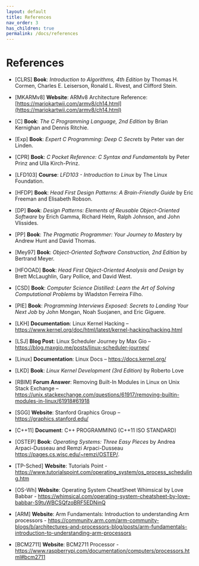 ```yaml
---
layout: default
title: References
nav_order: 3
has_children: true
permalink: /docs/references
---
```


# References

* [CLRS] **Book**: *Introduction to Algorithms, 4th Edition* by Thomas H. Cormen, Charles E. Leiserson, Ronald L. Rivest, and Clifford Stein.

* [MKARMv8] **Website**: ARMv8 Architecture Reference: [https://mariokartwii.com/armv8/ch14.html](https://mariokartwii.com/armv8/ch14.html)

* [C] **Book**: *The C Programming Language, 2nd Edition* by Brian Kernighan and Dennis Ritchie.

* [Exp] **Book**: *Expert C Programming: Deep C Secrets* by Peter van der Linden.

* [CPR] **Book**: *C Pocket Reference: C Syntax and Fundamentals* by Peter Prinz and Ulla Kirch-Prinz.

* [LFD103] **Course**: *LFD103 - Introduction to Linux* by The Linux Foundation.

* [HFDP] **Book**: *Head First Design Patterns: A Brain-Friendly Guide* by Eric Freeman and Elisabeth Robson.

* [DP] **Book**: *Design Patterns: Elements of Reusable Object-Oriented Software* by Erich Gamma, Richard Helm, Ralph Johnson, and John Vlissides.

* [PP] **Book**: *The Pragmatic Programmer: Your Journey to Mastery* by Andrew Hunt and David Thomas.

* [Mey97] **Book**: *Object-Oriented Software Construction, 2nd Edition* by Bertrand Meyer.

* [HFOOAD] **Book**: *Head First Object-Oriented Analysis and Design* by Brett McLaughlin, Gary Pollice, and David West.

* [CSD] **Book**: *Computer Science Distilled: Learn the Art of Solving Computational Problems* by Wladston Ferreira Filho.

* [PIE] **Book**: *Programming Interviews Exposed: Secrets to Landing Your Next Job* by John Mongan, Noah Suojanen, and Eric Giguere.

* [LKH] **Documentation**: Linux Kernel Hacking – https://www.kernel.org/doc/html/latest/kernel-hacking/hacking.html

* [LSJ] **Blog Post**: Linux Scheduler Journey by Max Gio – https://blog.maxgio.me/posts/linux-scheduler-journey/

* [Linux] **Documentation**: Linux Docs – https://docs.kernel.org/

* [LKD] **Book**: *Linux Kernel Development (3rd Edition)* by Roberto Love

* [RBIM] **Forum Answer**: Removing Built-In Modules in Linux on Unix Stack Exchange – https://unix.stackexchange.com/questions/61917/removing-builtin-modules-in-linux/61918#61918

* [SGG] **Website**: Stanford Graphics Group – https://graphics.stanford.edu/

* [C++11] **Document**: C++ PROGRAMMING (C++11 ISO STANDARD)

* [OSTEP] **Book**: *Operating Systems: Three Easy Pieces* by Andrea Arpaci-Dusseau and Remzi Arpaci-Dusseau https://pages.cs.wisc.edu/~remzi/OSTEP/.

* [TP-Sched] **Website**: Tutorials Point - https://www.tutorialspoint.com/operating_system/os_process_scheduling.htm

* [OS-Wh] **Website**: Operating System CheatSheet Whimsical by Love Babbar - https://whimsical.com/operating-system-cheatsheet-by-love-babbar-S9tuWBCSQfzoBRF5EDNinQ

* [ARM] **Website**: Arm Fundamentals: Introduction to understanding Arm processors - https://community.arm.com/arm-community-blogs/b/architectures-and-processors-blog/posts/arm-fundamentals-introduction-to-understanding-arm-processors

* [BCM2711] **Website**: BCM2711 Processor -https://www.raspberrypi.com/documentation/computers/processors.html#bcm2711
